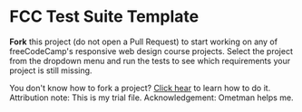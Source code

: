 # FCC Test Suite Template

**Fork** this project (do not open a Pull Request) to start working on any of freeCodeCamp's responsive web design course projects. Select the project from the dropdown menu and run the tests to see which requirements your project is still missing.

You don't know how to fork a project? [Click hear](https://help.github.com/articles/fork-a-repo/) to learn how to do it.
Attribution note:
                This is my trial file. 
Acknowledgement: Ometman helps me.                 